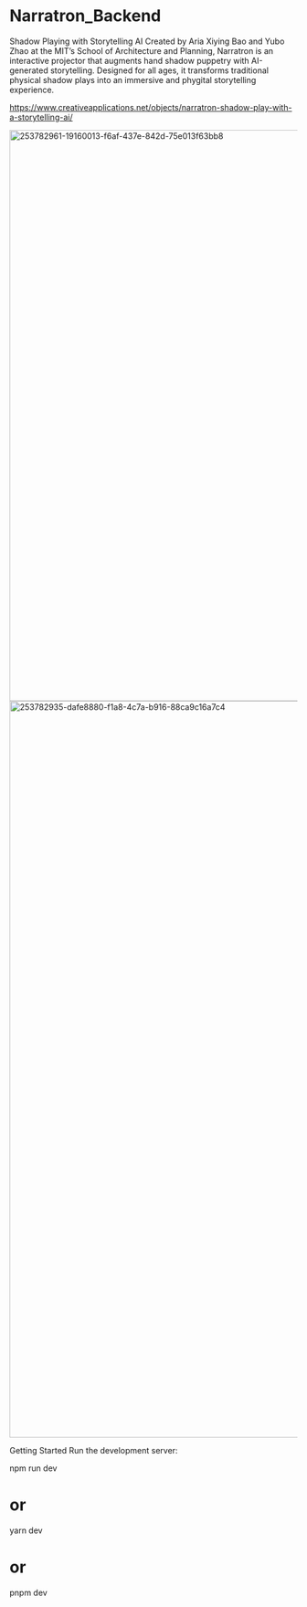 # Narratron_Backend

Shadow Playing with Storytelling AI
Created by Aria Xiying Bao and Yubo Zhao at the MIT’s School of Architecture and Planning, Narratron is an interactive projector that augments hand shadow puppetry with AI-generated storytelling. Designed for all ages, it transforms traditional physical shadow plays into an immersive and phygital storytelling experience.

https://www.creativeapplications.net/objects/narratron-shadow-play-with-a-storytelling-ai/

<img width="1600" height="1000" alt="253782961-19160013-f6af-437e-842d-75e013f63bb8" src="https://github.com/user-attachments/assets/91c32a67-bc5e-4edb-825d-93b7c95bac3b" />
<img width="1934" height="1290" alt="253782935-dafe8880-f1a8-4c7a-b916-88ca9c16a7c4" src="https://github.com/user-attachments/assets/622c9188-a433-432b-826b-17ff13a70be1" />


Getting Started
Run the development server:

npm run dev
# or
yarn dev
# or
pnpm dev
